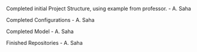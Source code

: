 Completed initial Project Structure, using example from professor. - A. Saha

Completed Configurations - A. Saha

Completed Model - A. Saha

Finished Repositories - A. Saha
